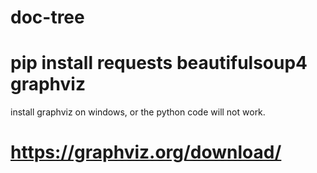 # doc-tree

# pip install requests beautifulsoup4 graphviz


install  graphviz  on windows, or the python code will not work.
#  https://graphviz.org/download/